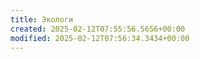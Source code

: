 ```yaml
---
title: Экологи
created: 2025-02-12T07:55:56.5656+00:00
modified: 2025-02-12T07:56:34.3434+00:00
---
```

